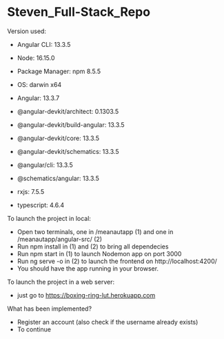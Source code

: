 # Steven_Full-Stack_Repo

Version used:

- Angular CLI: 13.3.5
- Node: 16.15.0
- Package Manager: npm 8.5.5
- OS: darwin x64

- Angular: 13.3.7

- @angular-devkit/architect:      0.1303.5
- @angular-devkit/build-angular:  13.3.5
- @angular-devkit/core:           13.3.5
- @angular-devkit/schematics:     13.3.5
- @angular/cli:                   13.3.5
- @schematics/angular:            13.3.5
- rxjs:                           7.5.5
- typescript:                     4.6.4


To launch the project in local: 

- Open two terminals, one in /meanautapp (1) and one in /meanautapp/angular-src/ (2)
- Run npm install in (1) and (2) to bring all dependecies
- Run npm start in (1) to launch Nodemon app on port 3000
- Run ng serve -o in (2) to launch the frontend on http://localhost:4200/
- You should have the app running in your browser. 

To launch the project in a web server: 

- just go to https://boxing-ring-lut.herokuapp.com

What has been implemented?

- Register an account (also check if the username already exists)
- To continue
